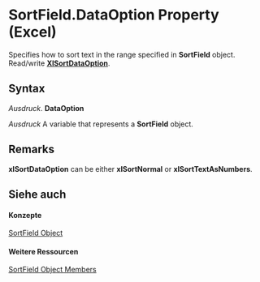 
# SortField.DataOption Property (Excel)

Specifies how to sort text in the range specified in  **SortField** object. Read/write **[XlSortDataOption](58315709-300e-76f7-5e3f-f888ae60dc56.md)**.


## Syntax

 _Ausdruck_. **DataOption**

 _Ausdruck_ A variable that represents a **SortField** object.


## Remarks

 **xlSortDataOption** can be either **xlSortNormal** or **xlSortTextAsNumbers**.


## Siehe auch


#### Konzepte


[SortField Object](2becf77f-c072-2060-9baf-ebcf785c05bb.md)
#### Weitere Ressourcen


[SortField Object Members](http://msdn.microsoft.com/library/f690a20f-e9aa-8ac7-2389-093707269120%28Office.15%29.aspx)